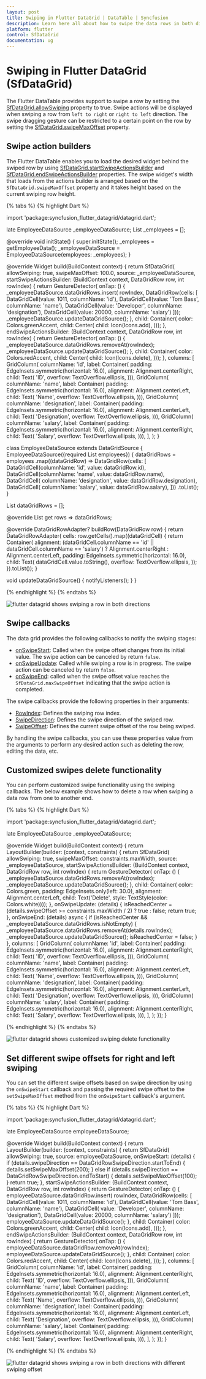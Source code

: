 ```yaml
---
layout: post
title: Swiping in Flutter DataGrid | DataTable | Syncfusion
description: Learn here all about how to swipe the data rows in both directions in Syncfusion Flutter DataGrid (SfDataGrid) widget and more.
platform: flutter
control: SfDataGrid
documentation: ug
---
```


# Swiping in Flutter DataGrid (SfDataGrid)

The Flutter DataTable provides support to swipe a row by setting the [SfDataGrid.allowSwiping](https://pub.dev/documentation/syncfusion_flutter_datagrid/latest/datagrid/SfDataGrid/allowSwiping.html) property to true. Swipe actions will be displayed when swiping a row from `left to right` or `right to left` direction. The swipe dragging gesture can be restricted to a certain point on the row by setting the [SfDataGrid.swipeMaxOffset](https://pub.dev/documentation/syncfusion_flutter_datagrid/latest/datagrid/SfDataGrid/swipeMaxOffset.html) property.

## Swipe action builders

The Flutter DataTable enables you to load the desired widget behind the swiped row by using [SfDataGrid.startSwipeActionsBuilder](https://pub.dev/documentation/syncfusion_flutter_datagrid/latest/datagrid/SfDataGrid/startSwipeActionsBuilder.html) and [SfDataGrid.endSwipeActionsBuilder](https://pub.dev/documentation/syncfusion_flutter_datagrid/latest/datagrid/SfDataGrid/endSwipeActionsBuilder.html) properties. The swipe widget's width that loads from the actions builder is arranged based on the `SfDataGrid.swipeMaxOffset` property and it takes height based on the current swiping row height.

{% tabs %}
{% highlight Dart %} 

import 'package:syncfusion_flutter_datagrid/datagrid.dart';

late EmployeeDataSource _employeeDataSource;
List<Employee> _employees = <Employee>[];

@override
void initState() {
  super.initState();
  _employees = getEmployeeData();
  _employeeDataSource = EmployeeDataSource(employees: _employees);
}

@override
Widget build(BuildContext context) {
  return SfDataGrid(
    allowSwiping: true,
    swipeMaxOffset: 100.0,
    source: _employeeDataSource,
    startSwipeActionsBuilder:
        (BuildContext context, DataGridRow row, int rowIndex) {
      return GestureDetector(
          onTap: () {
            _employeeDataSource.dataGridRows.insert(
                rowIndex,
                DataGridRow(cells: [
                  DataGridCell(value: 1011, columnName: 'id'),
                  DataGridCell(value: 'Tom Bass', columnName: 'name'),
                  DataGridCell(value: 'Developer', columnName: 'designation'),
                  DataGridCell(value: 20000, columnName: 'salary')
                ]));
            _employeeDataSource.updateDataGridSource();
          },
          child: Container(
              color: Colors.greenAccent,
              child: Center(
                child: Icon(Icons.add),
              )));
    },
    endSwipeActionsBuilder:
        (BuildContext context, DataGridRow row, int rowIndex) {
      return GestureDetector(
          onTap: () {
            _employeeDataSource.dataGridRows.removeAt(rowIndex);
            _employeeDataSource.updateDataGridSource();
          },
          child: Container(
              color: Colors.redAccent,
              child: Center(
                child: Icon(Icons.delete),
              )));
    },
    columns: <GridColumn>[
      GridColumn(
          columnName: 'id',
          label: Container(
              padding: EdgeInsets.symmetric(horizontal: 16.0),
              alignment: Alignment.centerRight,
              child: Text(
                'ID',
                overflow: TextOverflow.ellipsis,
              ))),
      GridColumn(
          columnName: 'name',
          label: Container(
              padding: EdgeInsets.symmetric(horizontal: 16.0),
              alignment: Alignment.centerLeft,
              child: Text(
                'Name',
                overflow: TextOverflow.ellipsis,
              ))),
      GridColumn(
          columnName: 'designation',
          label: Container(
              padding: EdgeInsets.symmetric(horizontal: 16.0),
              alignment: Alignment.centerLeft,
              child: Text(
                'Designation',
                overflow: TextOverflow.ellipsis,
              ))),
      GridColumn(
          columnName: 'salary',
          label: Container(
              padding: EdgeInsets.symmetric(horizontal: 16.0),
              alignment: Alignment.centerRight,
              child: Text(
                'Salary',
                overflow: TextOverflow.ellipsis,
              ))),
    ],
  );
}

class EmployeeDataSource extends DataGridSource {
  EmployeeDataSource({required List<Employee> employees}) {
    dataGridRows = employees
        .map<DataGridRow>((dataGridRow) => DataGridRow(cells: [
              DataGridCell<int>(columnName: 'id', value: dataGridRow.id),
              DataGridCell<String>(columnName: 'name', value: dataGridRow.name),
              DataGridCell<String>(
                  columnName: 'designation', value: dataGridRow.designation),
              DataGridCell<int>(
                  columnName: 'salary', value: dataGridRow.salary),
            ]))
        .toList();
  }

  List<DataGridRow> dataGridRows = [];

  @override
  List<DataGridRow> get rows => dataGridRows;

  @override
  DataGridRowAdapter? buildRow(DataGridRow row) {
    return DataGridRowAdapter(
        cells: row.getCells().map<Widget>((dataGridCell) {
      return Container(
          alignment: (dataGridCell.columnName == 'id' ||
                  dataGridCell.columnName == 'salary')
              ? Alignment.centerRight
              : Alignment.centerLeft,
          padding: EdgeInsets.symmetric(horizontal: 16.0),
          child: Text(
            dataGridCell.value.toString(),
            overflow: TextOverflow.ellipsis,
          ));
    }).toList());
  }

  void updateDataGridSource() {
    notifyListeners();
  }
}

{% endhighlight %}
{% endtabs %}

![flutter datagrid shows swiping a row in both directions](images/swiping/flutter-datagrid-swiping.gif)

## Swipe callbacks

The data grid provides the following callbacks to notify the swiping stages:  

* [onSwipeStart](https://pub.dev/documentation/syncfusion_flutter_datagrid/latest/datagrid/SfDataGrid/onSwipeStart.html): Called when the swipe offset changes from its initial value. The swipe action can be canceled by return `false`.
* [onSwipeUpdate](https://pub.dev/documentation/syncfusion_flutter_datagrid/latest/datagrid/SfDataGrid/onSwipeUpdate.html): Called while swiping a row is in progress. The swipe action can be canceled by return `false`.
* [onSwipeEnd](https://pub.dev/documentation/syncfusion_flutter_datagrid/latest/datagrid/SfDataGrid/onSwipeEnd.html): called when the swipe offset value reaches the `SfDataGrid.maxSwipeOffset` indicating that the swipe action is completed.

The swipe callbacks provide the following properties in their arguments:

* [RowIndex](https://pub.dev/documentation/syncfusion_flutter_datagrid/latest/datagrid/DataGridSwipeUpdateDetails/rowIndex.html): Defines the swiping row index.
* [SwipeDirection](https://pub.dev/documentation/syncfusion_flutter_datagrid/latest/datagrid/DataGridSwipeUpdateDetails/swipeDirection.html): Defines the swipe direction of the swiped row.
* [SwipeOffset](https://pub.dev/documentation/syncfusion_flutter_datagrid/latest/datagrid/DataGridSwipeUpdateDetails/swipeOffset.html): Defines the current swipe offset of the row being swiped.

By handling the swipe callbacks, you can use these properties value from the arguments to perform any desired action such as deleting the row, editing the data, etc.

## Customized swipes delete functionality

You can perform customized swipe functionality using the swiping callbacks. The below example shows how to delete a row when swiping a data row from one to another end.

{% tabs %}
{% highlight Dart %} 

import 'package:syncfusion_flutter_datagrid/datagrid.dart';

late EmployeeDataSource _employeeDataSource;

@override
Widget build(BuildContext context) {
  return LayoutBuilder(builder: (context, constraints) {
    return SfDataGrid(
      allowSwiping: true,
      swipeMaxOffset: constraints.maxWidth,
      source: _employeeDataSource,
      startSwipeActionsBuilder:
          (BuildContext context, DataGridRow row, int rowIndex) {
        return GestureDetector(
            onTap: () {
              _employeeDataSource.dataGridRows.removeAt(rowIndex);
              _employeeDataSource.updateDataGridSource();
            },
            child: Container(
                color: Colors.green,
                padding: EdgeInsets.only(left: 30.0),
                alignment: Alignment.centerLeft,
                child: Text('Delete', style: TextStyle(color: Colors.white))));
      },
      onSwipeUpdate: (details) {
        isReachedCenter =
            (details.swipeOffset >= constraints.maxWidth / 2) ? true : false;
        return true;
      },
      onSwipeEnd: (details) async {
        if (isReachedCenter && _employeeDataSource.dataGridRows.isNotEmpty) {
          _employeeDataSource.dataGridRows.removeAt(details.rowIndex);
          _employeeDataSource.updateDataGridSource();
          isReachedCenter = false;
        }
      },
      columns: <GridColumn>[
        GridColumn(
            columnName: 'id',
            label: Container(
                padding: EdgeInsets.symmetric(horizontal: 16.0),
                alignment: Alignment.centerRight,
                child: Text(
                  'ID',
                  overflow: TextOverflow.ellipsis,
                ))),
        GridColumn(
            columnName: 'name',
            label: Container(
                padding: EdgeInsets.symmetric(horizontal: 16.0),
                alignment: Alignment.centerLeft,
                child: Text(
                  'Name',
                  overflow: TextOverflow.ellipsis,
                ))),
        GridColumn(
            columnName: 'designation',
            label: Container(
                padding: EdgeInsets.symmetric(horizontal: 16.0),
                alignment: Alignment.centerLeft,
                child: Text(
                  'Designation',
                  overflow: TextOverflow.ellipsis,
                ))),
        GridColumn(
            columnName: 'salary',
            label: Container(
                padding: EdgeInsets.symmetric(horizontal: 16.0),
                alignment: Alignment.centerRight,
                child: Text(
                  'Salary',
                  overflow: TextOverflow.ellipsis,
                ))),
      ],
    );
  });
}

{% endhighlight %}
{% endtabs %}

![flutter datagrid shows customized swiping delete functionality](images/swiping/flutter-datagrid-customized-swiping-delete-funtionality.gif)

## Set different swipe offsets for right and left swiping 

You can set the different swipe offsets based on swipe direction by using the `onSwipeStart` callback and passing the required swipe offset to the `setSwipeMaxOffset` method from the `onSwipeStart` callback's argument.  

{% tabs %}
{% highlight Dart %} 

import 'package:syncfusion_flutter_datagrid/datagrid.dart';

late EmployeeDataSource employeeDataSource;

@override
  Widget build(BuildContext context) {
    return LayoutBuilder(builder: (context, constraints) {
      return SfDataGrid(
        allowSwiping: true,
        source: employeeDataSource,
        onSwipeStart: (details) {
          if (details.swipeDirection == DataGridRowSwipeDirection.startToEnd) {
            details.setSwipeMaxOffset(200);
          } else if (details.swipeDirection == DataGridRowSwipeDirection.endToStart) {
            details.setSwipeMaxOffset(100);
          }
          return true;
        },
        startSwipeActionsBuilder:
            (BuildContext context, DataGridRow row, int rowIndex) {
          return GestureDetector(
              onTap: () {
                employeeDataSource.dataGridRow.insert(
                    rowIndex,
                    DataGridRow(cells: [
                      DataGridCell(value: 1011, columnName: 'id'),
                      DataGridCell(value: 'Tom Bass', columnName: 'name'),
                      DataGridCell(
                          value: 'Developer', columnName: 'designation'),
                      DataGridCell(value: 20000, columnName: 'salary')
                    ]));
                employeeDataSource.updateDataGridSource();
              },
              child: Container(
                  color: Colors.greenAccent,
                  child: Center(
                    child: Icon(Icons.add),
                  )));
        },
        endSwipeActionsBuilder:
            (BuildContext context, DataGridRow row, int rowIndex) {
          return GestureDetector(
              onTap: () {
                employeeDataSource.dataGridRow.removeAt(rowIndex);
                employeeDataSource.updateDataGridSource();
              },
              child: Container(
                  color: Colors.redAccent,
                  child: Center(
                    child: Icon(Icons.delete),
                  )));
        },
        columns: <GridColumn>[
          GridColumn(
              columnName: 'id',
              label: Container(
                  padding: EdgeInsets.symmetric(horizontal: 16.0),
                  alignment: Alignment.centerRight,
                  child: Text(
                    'ID',
                    overflow: TextOverflow.ellipsis,
                  ))),
          GridColumn(
              columnName: 'name',
              label: Container(
                  padding: EdgeInsets.symmetric(horizontal: 16.0),
                  alignment: Alignment.centerLeft,
                  child: Text(
                    'Name',
                    overflow: TextOverflow.ellipsis,
                  ))),
          GridColumn(
              columnName: 'designation',
              label: Container(
                  padding: EdgeInsets.symmetric(horizontal: 16.0),
                  alignment: Alignment.centerLeft,
                  child: Text(
                    'Designation',
                    overflow: TextOverflow.ellipsis,
                  ))),
          GridColumn(
              columnName: 'salary',
              label: Container(
                  padding: EdgeInsets.symmetric(horizontal: 16.0),
                  alignment: Alignment.centerRight,
                  child: Text(
                    'Salary',
                    overflow: TextOverflow.ellipsis,
                  ))),
        ],
      );
    });
  }

{% endhighlight %}
{% endtabs %} 

![flutter datagrid shows swiping a row in both directions with different swiping offset](images/swiping/flutter-datagrid-individual-swiping.gif)